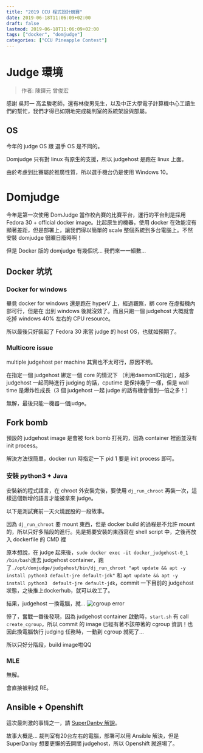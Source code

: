 ```yaml
---
title: "2019 CCU 程式設計競賽"
date: 2019-06-18T11:06:09+02:00
draft: false
lastmod: 2019-06-18T11:06:09+02:00
tags: ["docker", "domjudge"]
categories: ["CCU Pineapple Contest"]
---
```


<!--more-->

# Judge 環境

> 作者: 陳鐸元 曾俊宏

感謝 吳邦一 高孟駿老師，還有林俊男先生，以及中正大學電子計算機中心工讀生們的幫忙，我們才得已如期地完成裁判室的系統架設與部屬。

## OS

今年的 judge OS 跟 選手 OS 是不同的。

Domjudge 只有對 linux 有原生的支援，所以 judgehost 是跑在 linux 上面。

由於考慮到比賽屬於推廣性質，所以選手機台仍是使用 Windows 10。

# Domjudge 

今年是第一次使用 DomJudge 當作校內賽的比賽平台，運行的平台則是採用 Fedora 30 + official docker image。比起原生的機器，使用 docker 在效能沒有顯著差距，但是部署上，讓我們得以簡單的 scale 整個系統到多台電腦上。不然安裝 domjudge 很曠日廢時啊！

但是 Docker 版的 domjudge 有幾個坑... 我們來一一細數...

## Docker 坑坑

### Docker for windows

畢竟 docker for windows 還是跑在 hyperV 上，經過觀察，綁 core 在虛擬機內部可行，但是在 出到 windows 後就沒效了。而且只跑一個 judgehost 大概就會吃掉 windows 40% 左右的 CPU resource。

所以最後只好裝起了 Fedora 30 來當 judge 的 host OS，也就如預期了。

### Multicore issue

multiple judgehost per machine 其實也不太可行，原因不明。

在指定一個 judgehost 綁定一個 core 的情況下 （利用daemonID指定），越多 judgehost 一起同時進行 judging 的話，cputime 是保持幾乎一樣，但是 wall time 是爆炸性成長（3 個 judgehost 一起 judge 的話有機會慢到一倍之多！）

無解，最後只能一機器一個judge。

## Fork bomb

預設的 judgehost image 是會被 fork bomb 打死的，因為 container 裡面並沒有 init process。

解決方法很簡單，docker run 時指定一下 pid 1 要是 init process 即可。

### 安裝 python3 + Java

安裝新的程式語言，在 chroot 外安裝完後，要使用 `dj_run_chroot` 再裝一次，這樣這個新增的語言才能被拿來 judge。

以下是測試賽前一天火燒屁股的一段故事。

因為 `dj_run_chroot` 要 mount 東西，但是 docker build 的過程是不允許 mount 的，所以只好多階段的進行。先是把要安裝的東西寫在 shell script 中，之後再放入 dockerfile 的 CMD 裡

原本想說，在 judge 起來後，`sudo docker exec -it docker_judgehost-0_1 /bin/bash`進去 judgehost container，跑了`./opt/domjudge/judgehost/bin/dj_run_chroot "apt update && apt -y install python3 default-jre default-jdk"` 和 `apt update && apt -y install python3  default-jre default-jdk`，commit 一下目前的 judgehost 狀態，之後推上dockerhub，就可以收工了。

結果，judgehost 一換電腦，就...
![cgroup error](https://i.imgur.com/XlW4HD2.png)

慘了，奮戰一番後發現，因為 judgehost container 啟動時，`start.sh` 有 call `create_cgroup`，所以 commit 的 image 已經有著不該帶著的 cgroup 資訊！也因此換電腦執行 judging 任務時，一動到 cgroup 就死了...

所以只好分階段，build image啦QQ 

### MLE 

無解。

會直接被判成 RE。

## Ansible + Openshift

這次最刺激的事情之一，請 [SuperDanby 解說](https://superdanby.github.io/Blog/setup-a-multi-node-local-openshift-cluster.html#using-openshift)。

故事大概是... 裁判室有20台左右的電腦，部署可以用 Ansible 解決，但是 SuperDanby 想要更懶的去開關 judgehost，所以 Openshift 就進場了。
